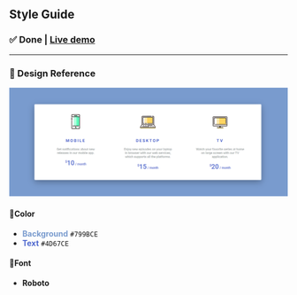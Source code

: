 ## Style Guide

### ✅ Done | [Live demo](https://arrizkyhp.github.io/frontloops-challenges/completed-challenges/markup/loop-1_Step-1_Pricing-Table/)

---

### 🎯 Design Reference

![preview image](./design/preview.png "Design Goal")

#### 🎨Color

- <span style="color:#799BCE">**Background**</span> `#799BCE`
- <span style="color:#4D67CE">**Text**</span> `#4D67CE`

#### 🌌Font

- **Roboto**
